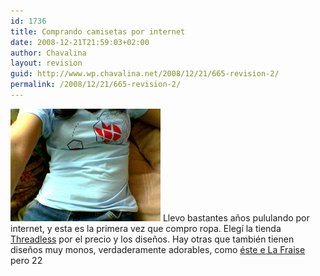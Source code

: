 ```yaml
---
id: 1736
title: Comprando camisetas por internet
date: 2008-12-21T21:59:03+02:00
author: Chavalina
layout: revision
guid: http://www.wp.chavalina.net/2008/12/21/665-revision-2/
permalink: /2008/12/21/665-revision-2/
---
```

<img class="imgizqda" src="/imagenes/fotos/missing-piece.jpg" alt="Camiseta azul con un cubo de rubik con un corazoncito al que le falta una pieza, de Threadless" /> Llevo bastantes a&ntilde;os pululando por internet, y esta es la primera vez que compro ropa. Eleg&iacute; la tienda <a href="http://www.threadless.com/?streetteam=chavalina" target="_blank">Threadless</a> por el precio y los dise&ntilde;os. Hay otras que tambi&eacute;n tienen dise&ntilde;os muy monos, verdaderamente adorables, como <a href="http://www.lafraise.com/t-shirt-194p26-monde-cruel.html" target="_blank">&eacute;ste e La Fraise</a> pero 22